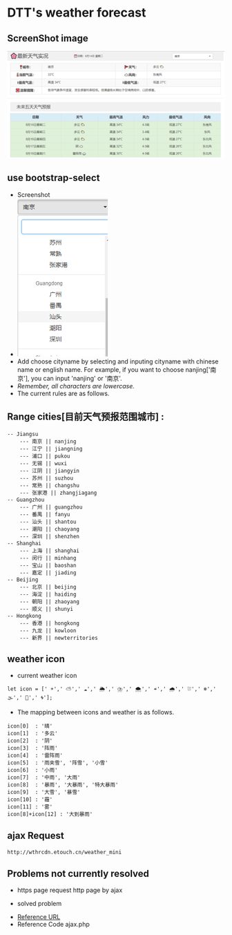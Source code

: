 # DTT's weather forecast

## ScreenShot image
![image](/img/example.png)

## use bootstrap-select
* Screenshot
* ![image](/img/bo-select-example.png)
* Add choose cityname by selecting and inputing cityname with chinese name or english name. For example, if you want to choose nanjing['南京'], you can input 'nanjing' or '南京'. 
* *Remember, all characters are lowercase.*
* The current rules are as follows.

## Range cities[目前天气预报范围城市] :
```
-- Jiangsu
    --- 南京 || nanjing
    --- 江宁 || jiangning
    --- 浦口 || pukou
    --- 无锡 || wuxi
    --- 江阴 || jiangyin
    --- 苏州 || suzhou
    --- 常熟 || changshu
    --- 张家港 || zhangjiagang
-- Guangzhou
    --- 广州 || guangzhou
    --- 番禺 || fanyu
    --- 汕头 || shantou
    --- 潮阳 || chaoyang
    --- 深圳 || shenzhen
-- Shanghai
    --- 上海 || shanghai
    --- 闵行 || minhang
    --- 宝山 || baoshan
    --- 嘉定 || jiading
-- Beijing
    --- 北京 || beijing
    --- 海淀 || haiding
    --- 朝阳 || zhaoyang
    --- 顺义 || shunyi
-- Hongkong
    --- 香港 || hongkong
    --- 九龙 || kowloon
    --- 新界 || newterritories
```
## weather icon
* current weather icon
```
let icon = [' ☀️',' ⛅',' ☁️',' 🌦️',' ⛈️',' 🌨️',' ☔',' 🌧️',' ⛆',' ❄️',' 🌫️',' 🌁',' 🌀'];
```
* The mapping between icons and weather is as follows.
```
icon[0]  : '晴'
icon[1]  : '多云' 
icon[2]  : '阴' 
icon[3]  : '阵雨'
icon[4]  : '雷阵雨'
icon[5]  : '雨夹雪', '阵雪', '小雪'
icon[6]  : '小雨'
icon[7]  : '中雨', '大雨'
icon[8]  : '暴雨', '大暴雨', '特大暴雨'
icon[9]  : '大雪', '暴雪'
icon[10] : '霾'
icon[11] : '雾'
icon[8]+icon[12] : '大到暴雨'
```

## ajax Request
```
http://wthrcdn.etouch.cn/weather_mini
```

## Problems not currently resolved
* https page request http page by ajax

* solved problem
+ [Reference URL](https://github.com/BlueSky-07/PHP_AJAX)
+  Reference Code ajax.php

